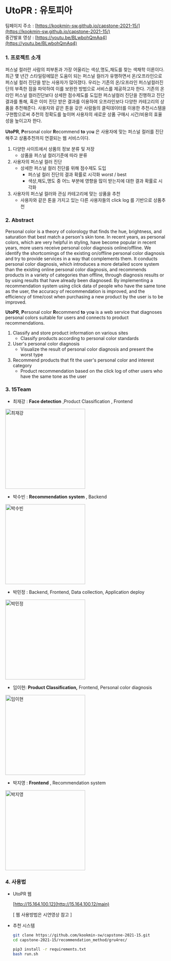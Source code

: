 # UtoPR : 유토피아

팀페이지 주소 : [https://kookmin-sw.github.io/capstone-2021-15/](https://kookmin-sw.github.io/capstone-2021-15/)
<br/>
중간발표 영상 : [https://youtu.be/BLwbohQmAq4](https://youtu.be/BLwbohQmAq4)

### 1. 프로젝트 소개

  퍼스널 컬러란 사람의 피부톤과 가장 어울리는 색상,명도,채도를 찾는 색채학 이론이다. 최근 몇 년간 스타일링에많은 도움이 되는 퍼스널 컬러가 유행하면서 온/오프라인으로 퍼스널 컬러 진단을 받는 사용자가 많아졌다. 우리는 기존의 온/오프라인 퍼스널컬러진단의 부족한 점을 파악하여 이를 보완한 방법으로 서비스를 제공하고자 한다. 기존의 온라인 퍼스널 컬러진단보다 상세한 점수제도를 도입한 퍼스널컬러 진단을 진행하고 진단 결과를 통해, 혹은 이미 진단 받은 결과를 이용하여 오프라인보다 다양한 카테고리의 상품을 추천해준다. 사용자와 같은 톤을 갖은 사람들의 클릭데이터를 이용한 추천시스템을 구현함으로써 추천의 정확도를 높이며 사용자의 새로운 상품 구매시 시간/비용의 효율성을 높이고자 한다.

**UtoPR**,  **P**ersonal color **R**ecommend **to** yo**u** 은 사용자에 맞는 퍼스널 컬러를 진단해주고 상품추천까지 연결되는 웹 서비스이다.

1. 다양한 사이트에서 상품의 정보 분류 및 저장
    - 상품을 퍼스널 컬러기준에 따라 분류
2. 사용자의 퍼스널 컬러 진단
    - 상세한 퍼스널 컬러 진단를 위해 점수제도 도입
        - 퍼스널 컬러 진단의 결과 확률로 시각화 worst / best
        - 색상,채도,명도 중 어느 부분에 영향을 많이 받는지에 대한 결과 확률로 시각화
3. 사용자의 퍼스널 컬러와 관심 카테고리에 맞는 상품을 추천
    - 사용자와 같은 톤을 가지고 있는 다른 사용자들의 click log 를 기반으로 상품추천

### 2. Abstract

  Personal color is a theory of colorology that finds the hue, brightness, and saturation that best match a person's skin tone. In recent years, as personal colors, which are very helpful in styling, have become popular in recent years, more users receive personal color diagnosis online/offline. We identify the shortcomings of the existing on/offline personal color diagnosis and try to provide services in a way that complements them. It conducts personal color diagnosis, which introduces a more detailed score system than the existing online personal color diagnosis, and recommends products in a variety of categories than offline, through diagnosis results or by using results that have already been diagnosed. By implementing a recommendation system using click data of people who have the same tone as the user, the accuracy of recommendation is improved, and the efficiency of time/cost when purchasing a new product by the user is to be improved.

**UtoPR**,  **P**ersonal color **R**ecommend **to** yo**u** is a web service that diagnoses personal colors suitable for users and connects to product recommendations.

1. Classify and store product information on various sites
    - Classify products according to personal color standards
2. User's personal color diagnosis
    - Visualize the result of personal color diagnosis and present the worst type
3. Recommend products that fit the user's personal color and interest category
    - Product recommendation based on the click log of other users who have the same tone as the user

### 3. 15Team

- 최재강 : **Face detection** ,Product Classification  , Frontend <br/>
 <img width="250" alt="최재강" src="https://user-images.githubusercontent.com/39542978/113392650-69a78900-93d0-11eb-93a4-1b4ac2ed19aa.png">


- 박수빈 : **Recommendation** **system** , Backend <br/>
 <img width="250" alt="박수빈" src="https://user-images.githubusercontent.com/39542978/113392707-8217a380-93d0-11eb-8018-f21f0a7615c0.png">

- 박민정 : Backend, Frontend, Data collection, Application deploy <br/>
<img width="250" alt="박민정" src="https://user-images.githubusercontent.com/39542978/113392782-9d82ae80-93d0-11eb-9c23-1720615e3290.png">

- 임이현:  **Product Classification,** Frontend, Personal color diagnosis <br/>
<img width="250" alt="임이현" src="https://user-images.githubusercontent.com/39542978/113392834-ae332480-93d0-11eb-978c-418976a73da6.png">

- 박지영 : **Frontend** , Recommendation system <br/>
<img width="250" alt="박지영" src="https://user-images.githubusercontent.com/39542978/113392866-c0ad5e00-93d0-11eb-9041-5df3dbfa6ffe.png">

### 4. 사용법

- UtoPR 웹

    [http://15.164.100.12](http://15.164.100.12/main)

    [ 웹 사용방법은 시연영상 참고 ]

- 추천 시스템

    ```bash
    git clone https://github.com/kookmin-sw/capstone-2021-15.git
    cd capstone-2021-15/recommendation_method/gru4rec/
    ```

    ```bash
    pip3 install -r requirements.txt
    bash run.sh
    ```
